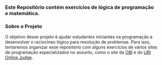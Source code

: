 ### Este Repositório contém exercícios de lógica de programação e matemática. 

### Sobre o Projeto
O objetivo desse projeto é ajudar estudantes iniciantes na programação a desenvolver o raciocíneo lógico para resolução de problemas. Para isso, tentaremos organizar esse repositório com alguns exercícios de vários sites de programação especializados no assunto, como o site da [OBI](https://olimpiada.ic.unicamp.br/)  e do [URI Online Judge](https://www.beecrowd.com.br/judge/pt/categories). 